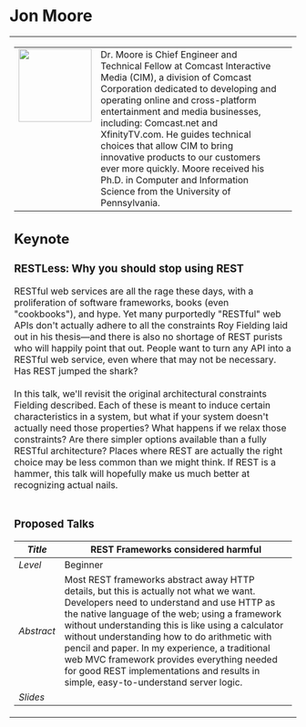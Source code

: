# Jon Moore #
<table width='860'>
<tr>
<td>

<table cellpadding='4'>
<tr>
<td width='128' valign='top'>
<img src='http://www.restfest.org/media/photos/01804d05-9a7e-e184-cd05-134e37fc81cb.jpg' width='128' />
</td>
<td valign='top'>
Dr. Moore is Chief Engineer and Technical Fellow at Comcast Interactive Media (CIM), a division of Comcast Corporation dedicated to developing and operating online and cross-platform entertainment and media businesses, including: Comcast.net and XfinityTV.com. He guides technical choices that allow CIM to bring innovative products to our customers ever more quickly. Moore received his Ph.D. in Computer and Information Science from the University of Pennsylvania.<br>
</td>
<td valign='top'>
</td>
</tr>
</table>


<h2>Keynote</h2>
<h3>RESTLess: Why you should stop using REST</h3>
RESTful web services are all the rage these days, with a proliferation of software frameworks, books (even "cookbooks"), and hype. Yet many purportedly "RESTful" web APIs don't actually adhere to all the constraints Roy Fielding laid out in his thesis—and there is also no shortage of REST purists who will happily point that out. People want to turn any API into a RESTful web service, even where that may not be necessary. Has REST jumped the shark?<br>
<br>
In this talk, we'll revisit the original architectural constraints Fielding described. Each of these is meant to induce certain characteristics in a system, but what if your system doesn't actually need those properties? What happens if we relax those constraints? Are there simpler options available than a fully RESTful architecture? Places where REST are actually the right choice may be less common than we might think. If REST is a hammer, this talk will hopefully make us much better at recognizing actual nails.<br>
<br>
<h3>Proposed Talks</h3>
<table><thead><th> <i>Title</i> </th><th> REST Frameworks considered harmful </th></thead><tbody>
<tr><td> <i>Level</i> </td><td>  Beginner </td></tr>
<tr><td> <i>Abstract</i> </td><td> Most REST frameworks abstract away HTTP details, but this is actually not what we want. Developers need to understand and use HTTP as the native language of the web; using a framework without understanding this is like using a calculator without understanding how to do arithmetic with pencil and paper. In my experience, a traditional web MVC framework provides everything needed for good REST implementations and results in simple, easy-to-understand server logic. </td></tr>
<tr><td> <i>Slides</i> </td><td>  </td></tr>